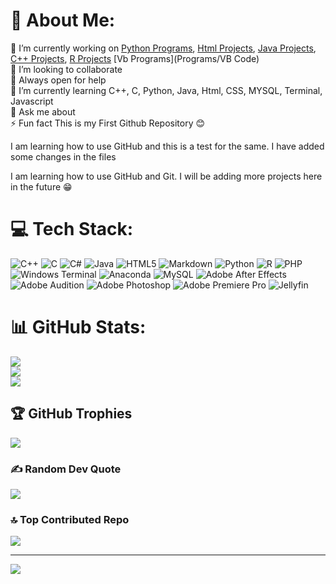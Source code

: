 # 💫 About Me:
🔭 I’m currently working on [Python Programs](https://github.com/GamingVj/first-repo/tree/8116db8ba2095fa4c1c62685ec52e3efd6c95804/Programs/python%20pro), [Html Projects](https://github.com/GamingVj/first-repo/tree/main/Programs/Html%2C%20Css%20and%20Js%20Files), [Java Projects](https://github.com/GamingVj/first-repo/tree/main/Programs/Java%20Programs), [C++ Projects](https://github.com/GamingVj/first-repo/tree/main/Programs/Cpp), [R Projects](https://github.com/GamingVj/first-repo/tree/main/Programs/R%20Codes) [Vb Programs](Programs/VB Code) <br>👯 I’m looking to collaborate <br>🤝 Always open for help <br>🌱 I’m currently learning C++, C, Python, Java, Html, CSS, MYSQL, Terminal, Javascript<br>💬 Ask me about<br>⚡ Fun fact This is my First Github Repository 😊

I am learning how to use GitHub and this is a test for the same. I have added some changes in the files

I am learning how to use GitHub and Git. I will be adding more projects here in the future 😁


# 💻 Tech Stack:
![C++](https://img.shields.io/badge/c++-%2300599C.svg?style=for-the-badge&logo=c%2B%2B&logoColor=white) ![C](https://img.shields.io/badge/c-%2300599C.svg?style=for-the-badge&logo=c&logoColor=white) ![C#](https://img.shields.io/badge/c%23-%23239120.svg?style=for-the-badge&logo=csharp&logoColor=white) ![Java](https://img.shields.io/badge/java-%23ED8B00.svg?style=for-the-badge&logo=openjdk&logoColor=white) ![HTML5](https://img.shields.io/badge/html5-%23E34F26.svg?style=for-the-badge&logo=html5&logoColor=white) ![Markdown](https://img.shields.io/badge/markdown-%23000000.svg?style=for-the-badge&logo=markdown&logoColor=white) ![Python](https://img.shields.io/badge/python-3670A0?style=for-the-badge&logo=python&logoColor=ffdd54) ![R](https://img.shields.io/badge/r-%23276DC3.svg?style=for-the-badge&logo=r&logoColor=white) ![PHP](https://img.shields.io/badge/php-%23777BB4.svg?style=for-the-badge&logo=php&logoColor=white) ![Windows Terminal](https://img.shields.io/badge/Windows%20Terminal-%234D4D4D.svg?style=for-the-badge&logo=windows-terminal&logoColor=white) ![Anaconda](https://img.shields.io/badge/Anaconda-%2344A833.svg?style=for-the-badge&logo=anaconda&logoColor=white) ![MySQL](https://img.shields.io/badge/mysql-4479A1.svg?style=for-the-badge&logo=mysql&logoColor=white) ![Adobe After Effects](https://img.shields.io/badge/Adobe%20After%20Effects-9999FF.svg?style=for-the-badge&logo=Adobe%20After%20Effects&logoColor=white) ![Adobe Audition](https://img.shields.io/badge/Adobe%20Audition-9999FF.svg?style=for-the-badge&logo=Adobe%20Audition&logoColor=white) ![Adobe Photoshop](https://img.shields.io/badge/adobe%20photoshop-%2331A8FF.svg?style=for-the-badge&logo=adobe%20photoshop&logoColor=white) ![Adobe Premiere Pro](https://img.shields.io/badge/Adobe%20Premiere%20Pro-9999FF.svg?style=for-the-badge&logo=Adobe%20Premiere%20Pro&logoColor=white) ![Jellyfin](https://img.shields.io/badge/jellyfin-%23000B25.svg?style=for-the-badge&logo=Jellyfin&logoColor=00A4DC)
# 📊 GitHub Stats:
![](https://github-readme-stats.vercel.app/api?username=gamingvj&theme=dark&hide_border=false&include_all_commits=true&count_private=true)<br/>
![](https://github-readme-streak-stats.herokuapp.com/?user=gamingvj&theme=dark&hide_border=false)<br/>
![](https://github-readme-stats.vercel.app/api/top-langs/?username=gamingvj&theme=dark&hide_border=false&include_all_commits=true&count_private=true&layout=compact)

## 🏆 GitHub Trophies
![](https://github-profile-trophy.vercel.app/?username=gamingvj&theme=radical&no-frame=false&no-bg=false&margin-w=4)

### ✍️ Random Dev Quote
![](https://quotes-github-readme.vercel.app/api?type=horizontal&theme=radical)

### 🔝 Top Contributed Repo
![](https://github-contributor-stats.vercel.app/api?username=gamingvj&limit=5&theme=dark&combine_all_yearly_contributions=true)

---
[![](https://visitcount.itsvg.in/api?id=gamingvj&icon=5&color=0)](https://visitcount.itsvg.in)
